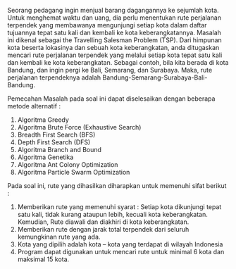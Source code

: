 Seorang pedagang ingin menjual barang dagangannya ke sejumlah kota. Untuk menghemat waktu dan uang, dia perlu menentukan rute perjalanan terpendek yang membawanya mengunjungi setiap kota dalam daftar tujuannya tepat satu kali dan kembali ke kota keberangkatannya.
Masalah ini dikenal sebagai the Travelling Salesman Problem (TSP). Dari himpunan kota beserta lokasinya dan sebuah kota keberangkatan, anda ditugaskan mencari rute perjalanan terpendek yang melalui setiap kota tepat satu kali dan kembali ke kota keberangkatan. Sebagai contoh, bila kita berada di kota Bandung, dan ingin pergi ke Bali, Semarang, dan Surabaya. Maka, rute perjalanan terpendeknya adalah Bandung-Semarang-Surabaya-Bali-Bandung.

Pemecahan Masalah pada soal ini dapat diselesaikan dengan beberapa metode alternatif :
1. Algoritma Greedy
2. Algoritma Brute Force (Exhaustive Search)
3. Breadth First Search (BFS)
4. Depth First Search (DFS)
5. Algoritma Branch and Bound
6. Algoritma Genetika
7. Algoritma Ant Colony Optimization
8. Algoritma Particle Swarm Optimization

Pada soal ini, rute yang dihasilkan diharapkan untuk memenuhi sifat berikut :
1. Memberikan rute yang memenuhi syarat : Setiap kota dikunjungi tepat satu kali, tidak kurang ataupun lebih, kecuali kota keberangkatan. Kemudian, Rute diawali dan diakhiri di kota keberangkatan.
2. Memberikan rute dengan jarak total terpendek dari seluruh kemungkinan rute yang ada.
3. Kota yang dipilih adalah kota – kota yang terdapat di wilayah Indonesia
4. Program dapat digunakan untuk mencari rute untuk minimal 6 kota dan maksimal 15 kota.
